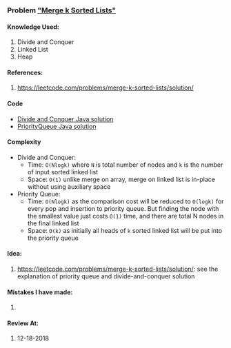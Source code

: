 ### Problem  ["Merge k Sorted Lists"](https://leetcode.com/problems/merge-k-sorted-lists/description/)

#### Knowledge Used:
1.  Divide and Conquer
2.  Linked List
3.  Heap

#### References:
1.  <https://leetcode.com/problems/merge-k-sorted-lists/solution/>

#### Code
-   [Divide and Conquer Java solution](./DivideAndConquerSolution.java)
-   [PriorityQueue Java solution](./PriorityQueueSolution.java)

#### Complexity
-   Divide and Conquer:
    -   Time: `O(Nlogk)` where `N` is total number of nodes and `k` is the number of input sorted linked list
    -   Space: `O(1)` unlike merge on array, merge on linked list is in-place without using auxiliary space
-   Priority Queue:
    -   Time: `O(Nlogk)` as the comparison cost will be reduced to `O(logk)` for every pop and insertion to priority queue. But finding the node with the smallest value just costs `O(1)` time, and there are total N nodes in the final linked list
    -   Space: `O(k)` as initially all heads of `k` sorted linked list will be put into the priority queue

#### Idea:
1.  <https://leetcode.com/problems/merge-k-sorted-lists/solution/>: see the explanation of priority queue and divide-and-conquer solution

#### Mistakes I have made:
1.

#### Review At:
1.  12-18-2018
